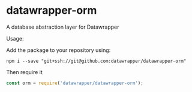 # datawrapper-orm
A database abstraction layer for Datawrapper

Usage:

Add the package to your repository using:

```
npm i --save "git+ssh://git@github.com:datawrapper/datawrapper-orm"
```

Then require it

```js
const orm = require('datawrapper/datawrapper-orm');
```